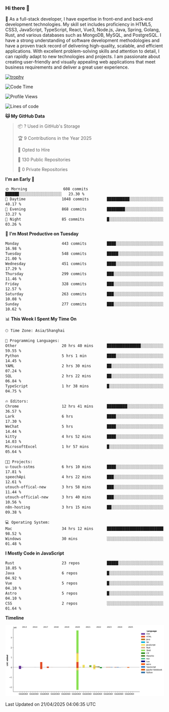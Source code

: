 ### Hi there 👋

🌱 As a full-stack developer, I have expertise in front-end and back-end development technologies. My skill set includes proficiency in HTML5, CSS3, JavaScript, TypeScript, React, Vue3, Node.js, Java, Spring, Golang, Rust, and various databases such as MongoDB, MySQL, and PostgreSQL. I have a strong understanding of software development methodologies and have a proven track record of delivering high-quality, scalable, and efficient applications. With excellent problem-solving skills and attention to detail, I can rapidly adapt to new technologies and projects. I am passionate about creating user-friendly and visually appealing web applications that meet business requirements and deliver a great user experience.

[![trophy](https://github-profile-trophy.vercel.app/?username=elton&rank=SECRET,SSS,SS,S,AAA,AA,A&theme=onedark&no-frame=true&margin-w=10)](https://github.com/ryo-ma/github-profile-trophy)

<!--START_SECTION:waka-->
![Code Time](http://img.shields.io/badge/Code%20Time-1%2C568%20hrs%204%20mins-blue)

![Profile Views](http://img.shields.io/badge/Profile%20Views-0-blue)

![Lines of code](https://img.shields.io/badge/From%20Hello%20World%20I%27ve%20Written-5.6%20million%20lines%20of%20code-blue)

**🐱 My GitHub Data** 

> 📦 ? Used in GitHub's Storage 
 > 
> 🏆 9 Contributions in the Year 2025
 > 
> 💼 Opted to Hire
 > 
> 📜 130 Public Repositories 
 > 
> 🔑 0 Private Repositories 
 > 
**I'm an Early 🐤** 

```text
🌞 Morning                608 commits         ██████░░░░░░░░░░░░░░░░░░░   23.30 % 
🌆 Daytime                1048 commits        ██████████░░░░░░░░░░░░░░░   40.17 % 
🌃 Evening                868 commits         ████████░░░░░░░░░░░░░░░░░   33.27 % 
🌙 Night                  85 commits          █░░░░░░░░░░░░░░░░░░░░░░░░   03.26 % 
```
📅 **I'm Most Productive on Tuesday** 

```text
Monday                   443 commits         ████░░░░░░░░░░░░░░░░░░░░░   16.98 % 
Tuesday                  548 commits         █████░░░░░░░░░░░░░░░░░░░░   21.00 % 
Wednesday                451 commits         ████░░░░░░░░░░░░░░░░░░░░░   17.29 % 
Thursday                 299 commits         ███░░░░░░░░░░░░░░░░░░░░░░   11.46 % 
Friday                   328 commits         ███░░░░░░░░░░░░░░░░░░░░░░   12.57 % 
Saturday                 263 commits         ███░░░░░░░░░░░░░░░░░░░░░░   10.08 % 
Sunday                   277 commits         ███░░░░░░░░░░░░░░░░░░░░░░   10.62 % 
```


📊 **This Week I Spent My Time On** 

```text
🕑︎ Time Zone: Asia/Shanghai

💬 Programming Languages: 
Other                    20 hrs 40 mins      ███████████████░░░░░░░░░░   59.55 % 
Python                   5 hrs 1 min         ████░░░░░░░░░░░░░░░░░░░░░   14.45 % 
YAML                     2 hrs 30 mins       ██░░░░░░░░░░░░░░░░░░░░░░░   07.24 % 
SQL                      2 hrs 22 mins       ██░░░░░░░░░░░░░░░░░░░░░░░   06.84 % 
TypeScript               1 hr 38 mins        █░░░░░░░░░░░░░░░░░░░░░░░░   04.75 % 

🔥 Editors: 
Chrome                   12 hrs 41 mins      █████████░░░░░░░░░░░░░░░░   36.57 % 
Lark                     6 hrs               ████░░░░░░░░░░░░░░░░░░░░░   17.30 % 
WeChat                   5 hrs               ████░░░░░░░░░░░░░░░░░░░░░   14.44 % 
kitty                    4 hrs 52 mins       ████░░░░░░░░░░░░░░░░░░░░░   14.03 % 
MicrosoftExcel           1 hr 57 mins        █░░░░░░░░░░░░░░░░░░░░░░░░   05.64 % 

🐱‍💻 Projects: 
u-touch-sstms            6 hrs 10 mins       ████░░░░░░░░░░░░░░░░░░░░░   17.81 % 
speechApi                4 hrs 22 mins       ███░░░░░░░░░░░░░░░░░░░░░░   12.61 % 
utouch-offical-new       3 hrs 58 mins       ███░░░░░░░░░░░░░░░░░░░░░░   11.44 % 
utouch-official-new      3 hrs 40 mins       ███░░░░░░░░░░░░░░░░░░░░░░   10.56 % 
n8n-hosting              3 hrs 15 mins       ██░░░░░░░░░░░░░░░░░░░░░░░   09.38 % 

💻 Operating System: 
Mac                      34 hrs 12 mins      █████████████████████████   98.52 % 
Windows                  30 mins             ░░░░░░░░░░░░░░░░░░░░░░░░░   01.48 % 
```

**I Mostly Code in JavaScript** 

```text
Rust                     23 repos            █████░░░░░░░░░░░░░░░░░░░░   18.85 % 
Java                     6 repos             █░░░░░░░░░░░░░░░░░░░░░░░░   04.92 % 
Vue                      5 repos             █░░░░░░░░░░░░░░░░░░░░░░░░   04.10 % 
Astro                    5 repos             █░░░░░░░░░░░░░░░░░░░░░░░░   04.10 % 
CSS                      2 repos             ░░░░░░░░░░░░░░░░░░░░░░░░░   01.64 % 
```



**Timeline**

![Lines of Code chart](https://raw.githubusercontent.com/elton/elton/main/assets/bar_graph.png)


 Last Updated on 21/04/2025 04:06:35 UTC
<!--END_SECTION:waka-->

<!--
**elton/elton** is a ✨ _special_ ✨ repository because its `README.md` (this file) appears on your GitHub profile.

Here are some ideas to get you started:

- 🔭 I’m currently working on ...
- 🌱 I’m currently learning ...
- 👯 I’m looking to collaborate on ...
- 🤔 I’m looking for help with ...
- 💬 Ask me about ...
- 📫 How to reach me: ...
- 😄 Pronouns: ...
- ⚡ Fun fact: ...
-->

